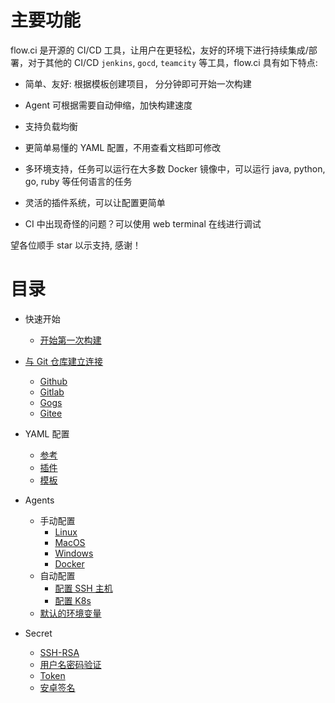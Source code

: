 # 主要功能

flow.ci 是开源的 CI/CD 工具，让用户在更轻松，友好的环境下进行持续集成/部署，对于其他的 CI/CD `jenkins`, `gocd`, `teamcity` 等工具，flow.ci 具有如下特点:

- 简单、友好: 根据模板创建项目， 分分钟即可开始一次构建

- Agent 可根据需要自动伸缩，加快构建速度

- 支持负载均衡

- 更简单易懂的 YAML 配置，不用查看文档即可修改

- 多环境支持，任务可以运行在大多数 Docker 镜像中，可以运行 java, python, go, ruby 等任何语言的任务

- 灵活的插件系统，可以让配置更简单

- CI 中出现奇怪的问题？可以使用 web terminal 在线进行调试

望各位顺手 star 以示支持, 感谢！

# 目录

* 快速开始
  * [开始第一次构建](./start/index.md)

* [与 Git 仓库建立连接](./git/index.md)
  * [Github](./git/github.md)
  * [Gitlab](./git/gitlab.md)
  * [Gogs](./git/gogs.md)
  * [Gitee](./git/gitee.md)

* YAML 配置
  * [参考](./yml/reference_v1.md)
  * [插件](./yml/plugins.md)
  * [模板](https://github.com/FlowCI/templates)

* Agents
  * 手动配置
    * [Linux](./agents/manual.md)
    * [MacOS](./agents/manual.md)
    * [Windows](./agents/manual.md)
    * [Docker](./agents/manual.md)
  * 自动配置
    * [配置 SSH 主机](./agents/ssh_host.md)
    * [配置 K8s](./agents/k8s_host.md)
  * [默认的环境变量](./agents/vars.md)

* Secret
  * [SSH-RSA](./secret/ssh-rsa.md)
  * [用户名密码验证](./secret/auth.md)
  * [Token](./secret/token.md)
  * [安卓签名](./secret/android_sign.md)
